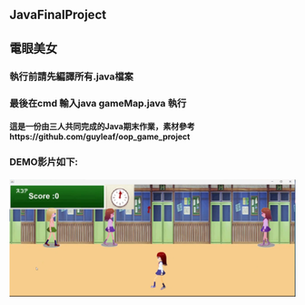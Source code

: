 ## JavaFinalProject
## 電眼美女
### 執行前請先編譯所有.java檔案
### 最後在cmd 輸入java gameMap.java 執行
#### 這是一份由三人共同完成的Java期末作業，素材參考https://github.com/guyleaf/oop_game_project
### DEMO影片如下: 
#### [![IMAGE ALT TEXT](img20.png)](https://youtu.be/OVYvnbpYFGs"電眼美女DEMO影片")
